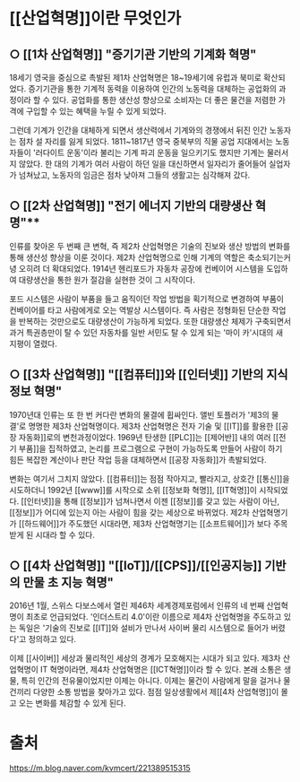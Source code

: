 # [[산업혁명]]이란 무엇인가
## ○ [[1차 산업혁명]] **"증기기관 기반의 기계화 혁명"**  
18세기 영국을 중심으로 촉발된 제1차 산업혁명은 18~19세기에 유럽과 북미로 확산되었다.
증기기관을 통한 기계적 동력을 이용하여 인간의 노동력을 대체하는 공업화의 과정이라 할 수 있다.
공업화를 통한 생산성 향상으로 소비자는 더 좋은 물건을 저렴한 가격에 구입할 수 있는 혜택을 누릴 수 있게 되었다.  
  
그런데 기계가 인간을 대체하게 되면서 생산력에서 기계와의 경쟁에서 뒤진 인간 노동자는 점차 설 자리를 잃게 되었다.
1811~1817년 영국 중북부의 직물 공업 지대에서는 노동자들이 '러다이트 운동'이라 불리는 기계 파괴 운동을 일으키기도 했지만 기계는 물러서지 않았다.
한 대의 기계가 여러 사람이 하던 일을 대신하면서 일자리가 줄어들어 실업자가 넘쳐났고, 노동자의 임금은 점차 낮아져 그들의 생활고는 심각해져 갔다.  
## ○ [[2차 산업혁명]] "전기 에너지 기반의 대량생산 혁명"**  
인류를 찾아온 두 번째 큰 변혁, 즉 제2차 산업혁명은 기술의 진보와 생산 방법의 변화를 통해 생산성 향상을 이룬 것이다.
제2차 산업혁명으로 인해 기계의 역할은 축소되기는커녕 오히려 더 확대되었다.
1914년 헨리포드가 자동차 공장에 컨베이어 시스템을 도입하여 대량생산을 통한 원가 절감을 실현한 것이 그 시작이다.  
  
포드 시스템은 사람이 부품을 들고 움직이던 작업 방법을 획기적으로 변경하여 부품이 컨베이어를 타고 사람에게로 오는 역발상 시스템이다.
즉 사람은 정형화된 단순한 작업을 반복하는 것만으로도 대량생산이 가능하게 되었다.
또한 대량생산 체제가 구축되면서 과거 특권층만이 탈 수 있던 자동차를 일반 서민도 탈 수 있게 되는 '마이 카'시대의 새 지평이 열렸다.  
## ○ [[3차 산업혁명]] **"[[컴퓨터]]와 [[인터넷]] 기반의 지식정보 혁명"**  
1970년대 인류는 또 한 번 커다란 변화의 물결에 휩싸인다.
앨빈 토플러가 '제3의 물결'로 명명한 제3차 산업혁명이다.
제3차 산업혁명은 전자 기술 및 [[IT]]를 활용한 [[공장 자동화]]로의 변천과정이었다.
1969년 탄생한 [[PLC]]는 [[제어반]] 내의 여러 [[전기 부품]]을 집적하였고, 논리를 프로그램으로 구현이 가능하도록 만들어 사람이 하기 힘든 복잡한 계산이나 판단 작업 등을 대체하면서 [[공장 자동화]]가 촉발되었다.  
  
변화는 여기서 그치지 않았다. [[컴퓨터]]는 점점 작아지고, 빨라지고, 상호간 [[통신]]을 시도하더니 1992년 [[www]]를 시작으로 소위 [[정보화 혁명]], [[IT혁명]]이 시작되었다.
[[인터넷]]을 통해 [[정보]]가 넘쳐나면서 이젠 [[정보]]를 갖고 있는 사람이 아닌, [[정보]]가 어디에 있는지 아는 사람이 힘을 갖는 세상으로 바뀌었다.
제2차 산업혁명기가 [[하드웨어]]가 주도했던 시대라면, 제3차 산업혁명기는 [[소프트웨어]]가 보다 주목받게 된 시대라 할 수 있다.
## ○ [[4차 산업혁명]] **"[[IoT]]/[[CPS]]/[[인공지능]] 기반의 만물 초 지능 혁명"**  
2016년 1월, 스위스 다보스에서 열린 제46차 세계경제포럼에서 인류의 네 번째 산업혁명이 최초로 언급되었다.
'인더스트리 4.0'이란 이름으로 제4차 산업혁명을 주도하고 있는 독일은 '기술의 진보로 [[IT]]와 설비가 만나서 사이버 물리 시스템으로 들어가 버렸다'고 정의하고 있다.  
  
이제 [[사이버]] 세상과 물리적인 세상의 경계가 모호해지는 시대가 되고 있다.
제3차 산업혁명이 IT 혁명이라면, 제4차 산업혁명은 [[ICT혁명]]이라 할 수 있다.
본래 소통은 생물, 특히 인간의 전유물이었지만 이제는 아니다.
이제는 물건이 사람에게 말을 걸거나 물건끼리 다양한 소통 방법을 찾아가고 있다.
점점 일상생활에서 제[[4차 산업혁명]]이 몰고 오는 변화를 체감할 수 있게 된다.
# 출처
https://m.blog.naver.com/kvmcert/221389515315